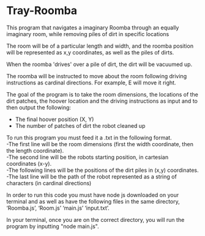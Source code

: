 # Tray-Roomba
This program that navigates a imaginary Roomba through an equally imaginary room, while removing piles of dirt in specific locations

The room will be of a particular length and width, and the roomba position will be represented as x,y coordinates, as well as the piles of dirts.

When the roomba 'drives' over a pile of dirt, the dirt will be vacuumed up.

The roomba will be instructed to move about the room following driving instructions as cardinal directions.  For example, E will move it right.

The goal of the program is to take the room dimensions, the locations of the dirt patches, the hoover location and the driving instructions as input and to then output the following:
* The final hoover position (X, Y)
* The number of patches of dirt the robot cleaned up

To run this program you must feed it a .txt in the following format.  
    -The first line will be the  room dimensions (first the width coordinate, then the length coordinate).  
    -The second line will be the robots starting position, in cartesian coordinates (x-y).  
    -The following lines will be the positions of the dirt piles in (x,y) coordinates. 
    -The last line will be the path of the robot represented as a string of characters (in cardinal directions)

In order to run this code you must have node js downloaded on your terminal and as well as have the following files in the same directory, ‘Roomba.js’, ‘Room.js’ ‘main.js’ ‘input.txt’.

In your terminal, once you are on the correct directory, you will run the program by inputting "node main.js".

